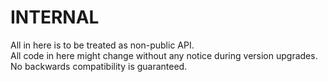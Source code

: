# INTERNAL

All in here is to be treated as non-public API.  
All code in here might change without any notice during version upgrades.
No backwards compatibility is guaranteed.
